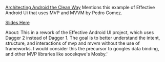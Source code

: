 [Architecting Android the Clean Way](http://fernandocejas.com/2014/09/03/architecting-android-the-clean-way/)
Mentions this example of Effective Android Ui that uses MVP and MVVM by Pedro Gomez.

[Slides Here](http://www.slideshare.net/PedroVicenteGmezSnch/effective-android-ui-english)

About: This in a rework of the Effective Android UI project, which uses Dagger 2 instead of Dagger 1. The goal is to better understand the intent, structure, and interactions of mvp and mvvm without the use of frameworks. I would consider this the precursor to googles data binding, and other MVP libraries like socekqwe's Mosby.'
